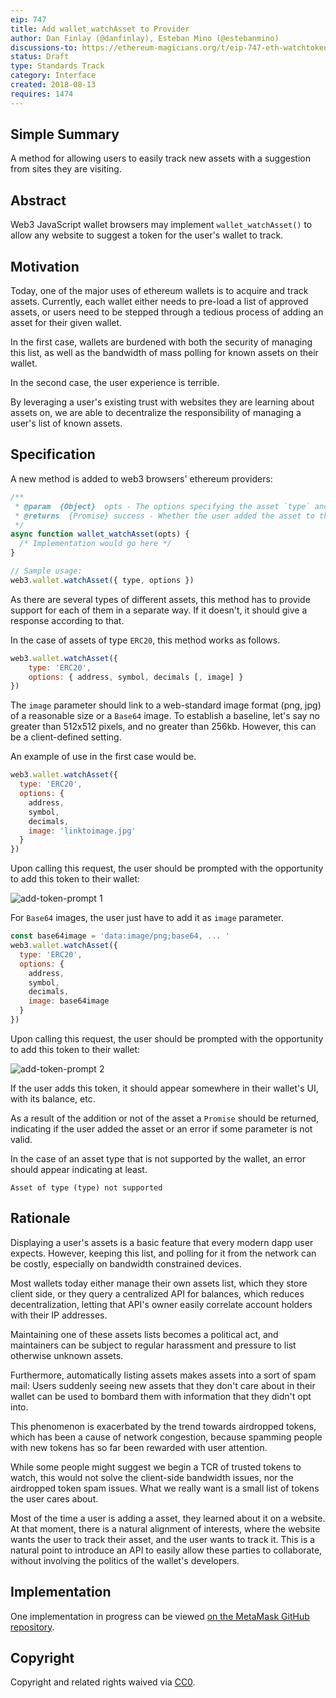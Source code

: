 ```yaml
---
eip: 747
title: Add wallet_watchAsset to Provider
author: Dan Finlay (@danfinlay), Esteban Mino (@estebanmino)
discussions-to: https://ethereum-magicians.org/t/eip-747-eth-watchtoken/1048
status: Draft
type: Standards Track
category: Interface
created: 2018-08-13
requires: 1474
---
```


<!--You can leave these HTML comments in your merged EIP and delete the visible duplicate text guides, they will not appear and may be helpful to refer to if you edit it again. This is the suggested template for new EIPs. Note that an EIP number will be assigned by an editor. When opening a pull request to submit your EIP, please use an abbreviated title in the filename, `eip-draft_title_abbrev.md`. The title should be 44 characters or less.-->

## Simple Summary

<!--"If you can't explain it simply, you don't understand it well enough." Provide a simplified and layman-accessible explanation of the EIP.-->

A method for allowing users to easily track new assets with a suggestion from sites they are visiting.

## Abstract

<!--A short (~200 word) description of the technical issue being addressed.-->

Web3 JavaScript wallet browsers may implement `wallet_watchAsset()` to allow any website to suggest a token for the user's wallet to track.

## Motivation

<!--The motivation is critical for EIPs that want to change the Ethereum protocol. It should clearly explain why the existing protocol specification is inadequate to address the problem that the EIP solves. EIP submissions without sufficient motivation may be rejected outright.-->

Today, one of the major uses of ethereum wallets is to acquire and track assets. Currently, each wallet either needs to pre-load a list of approved assets, or users need to be stepped through a tedious process of adding an asset for their given wallet.

In the first case, wallets are burdened with both the security of managing this list, as well as the bandwidth of mass polling for known assets on their wallet.

In the second case, the user experience is terrible.

By leveraging a user's existing trust with websites they are learning about assets on, we are able to decentralize the responsibility of managing a user's list of known assets.

## Specification

<!--The technical specification should describe the syntax and semantics of any new feature. The specification should be detailed enough to allow competing, interoperable implementations for any of the current Ethereum platforms (go-ethereum, parity, cpp-ethereum, ethereumj, ethereumjs, and [others](https://github.com/ethereum/wiki/wiki/Clients)).-->

A new method is added to web3 browsers' ethereum providers:

```javascript
/**
 * @param  {Object}  opts - The options specifying the asset `type` and `options` specific for each of asset.
 * @returns  {Promise} success - Whether the user added the asset to their wallet.
 */
async function wallet_watchAsset(opts) {
  /* Implementation would go here */
}

// Sample usage:
web3.wallet.watchAsset({ type, options })
```

As there are several types of different assets, this method has to provide support for each of them in a separate way. If it doesn't, it should give a response according to that.

In the case of assets of type `ERC20`, this method works as follows.

```javascript
web3.wallet.watchAsset({
	type: 'ERC20',
	options: { address, symbol, decimals [, image] }
})
```

The `image` parameter should link to a web-standard image format (png, jpg) of a reasonable size or a `Base64` image. To establish a baseline, let's say no greater than 512x512 pixels, and no greater than 256kb. However, this can be a client-defined setting.

An example of use in the first case would be.

```javascript
web3.wallet.watchAsset({
  type: 'ERC20',
  options: {
    address,
    symbol,
    decimals,
    image: 'linktoimage.jpg'
  }
})
```

Upon calling this request, the user should be prompted with the opportunity to add this token to their wallet:

![add-token-prompt 1](../assets/eip-747/add-token-prompt.gif)

For `Base64` images, the user just have to add it as `image` parameter.

```javascript
const base64image = 'data:image/png;base64, ... '
web3.wallet.watchAsset({
  type: 'ERC20',
  options: {
    address,
    symbol,
    decimals,
    image: base64image
  }
})
```

Upon calling this request, the user should be prompted with the opportunity to add this token to their wallet:

![add-token-prompt 2](../assets/eip-747/add-token-prompt2.gif)

If the user adds this token, it should appear somewhere in their wallet's UI, with its balance, etc.

As a result of the addition or not of the asset a `Promise` should be returned, indicating if the user added the asset or an error if some parameter is not valid.

In the case of an asset type that is not supported by the wallet, an error should appear indicating at least.

```
Asset of type (type) not supported
```

## Rationale

<!--The rationale fleshes out the specification by describing what motivated the design and why particular design decisions were made. It should describe alternate designs that were considered and related work, e.g. how the feature is supported in other languages. The rationale may also provide evidence of consensus within the community, and should discuss important objections or concerns raised during discussion.-->

Displaying a user's assets is a basic feature that every modern dapp user expects. However, keeping this list, and polling for it from the network can be costly, especially on bandwidth constrained devices.

Most wallets today either manage their own assets list, which they store client side, or they query a centralized API for balances, which reduces decentralization, letting that API's owner easily correlate account holders with their IP addresses.

Maintaining one of these assets lists becomes a political act, and maintainers can be subject to regular harassment and pressure to list otherwise unknown assets.

Furthermore, automatically listing assets makes assets into a sort of spam mail: Users suddenly seeing new assets that they don't care about in their wallet can be used to bombard them with information that they didn't opt into.

This phenomenon is exacerbated by the trend towards airdropped tokens, which has been a cause of network congestion, because spamming people with new tokens has so far been rewarded with user attention.

While some people might suggest we begin a TCR of trusted tokens to watch, this would not solve the client-side bandwidth issues, nor the airdropped token spam issues. What we really want is a small list of tokens the user cares about.

Most of the time a user is adding a asset, they learned about it on a website. At that moment, there is a natural alignment of interests, where the website wants the user to track their asset, and the user wants to track it. This is a natural point to introduce an API to easily allow these parties to collaborate, without involving the politics of the wallet's developers.

## Implementation

<!--The implementations must be completed before any EIP is given status "Final", but it need not be completed before the EIP is accepted. While there is merit to the approach of reaching consensus on the specification and rationale before writing code, the principle of "rough consensus and running code" is still useful when it comes to resolving many discussions of API details.-->

One implementation in progress can be viewed [on the MetaMask GitHub repository](https://github.com/MetaMask/metamask-extension/pull/4606).

## Copyright

Copyright and related rights waived via [CC0](https://creativecommons.org/publicdomain/zero/1.0/).
